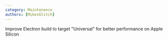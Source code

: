 ```yaml
---
category: Maintenance
authors: [MikesGlitch]
---
```


Improve Electron build to target "Universal" for better performance on Apple Silicon

